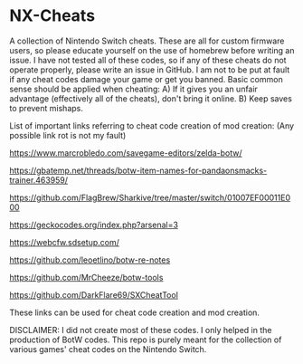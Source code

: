 # NX-Cheats
A collection of Nintendo Switch cheats. These are all for custom firmware users, so please educate yourself on the use of homebrew before writing an issue. I have not tested all of these codes, so if any of these cheats do not operate properly, please write an issue in GitHub. I am not to be put at fault if any cheat codes damage your game or get you banned. Basic common sense should be applied when cheating:
A) If it gives you an unfair advantage (effectively all of the cheats), don't bring it online.
B) Keep saves to prevent mishaps.

List of important links referring to cheat code creation of mod creation:
(Any possible link rot is not my fault)

https://www.marcrobledo.com/savegame-editors/zelda-botw/

https://gbatemp.net/threads/botw-item-names-for-pandaonsmacks-trainer.463959/

https://github.com/FlagBrew/Sharkive/tree/master/switch/01007EF00011E000

https://geckocodes.org/index.php?arsenal=3

https://webcfw.sdsetup.com/

https://github.com/leoetlino/botw-re-notes

https://github.com/MrCheeze/botw-tools

https://github.com/DarkFlare69/SXCheatTool

These links can be used for cheat code creation and mod creation.

DISCLAIMER: I did not create most of these codes. I only helped in the production of BotW codes. This repo is purely meant for the collection of various games' cheat codes on the Nintendo Switch.